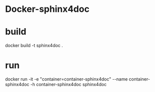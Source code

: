 # Docker-sphinx4doc

# build
docker build -t sphinx4doc .

# run
docker run -it -e "container=container-sphinx4doc" --name container-sphinx4doc -h container-sphinx4doc sphinx4doc
